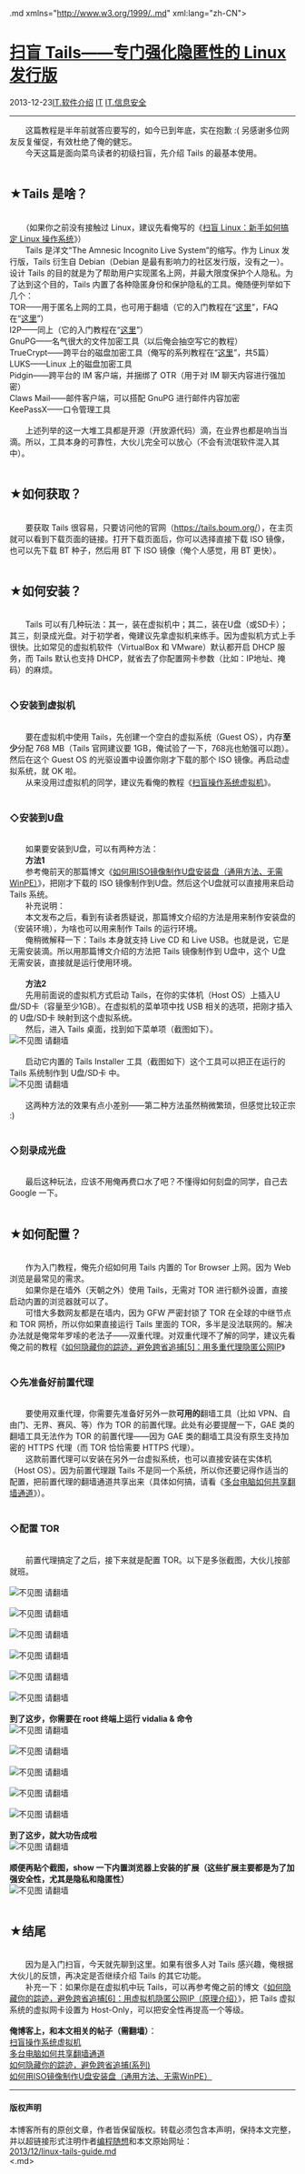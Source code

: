 <!DOCTYPE.md>
.md xmlns="http://www.w3.org/1999/..md" xml:lang="zh-CN">
<head>
<meta http-equiv="Content-Type" content="text.md; charset=utf-8" />
<meta name="generator" content="Python script by program.think@gmail.com" />
<meta name="provider" content="program-think.blogspot.com" />
<link type="text/css" rel="stylesheet" href="../../css/program-think.css" />
<title>扫盲 Tails——专门强化隐匿性的 Linux 发行版 - 编程随想的博客</title>
</head>
<body>
<div id="main" style="width:100%;">
<h1><a href="../../index.md" title="回到首页">扫盲 Tails——专门强化隐匿性的 Linux 发行版</a></h1>
<div class="post-info"><span class="date-header">2013-12-23</span><a href="../../tags/IT.E8BDAFE4BBB6E4BB8BE7BB8D.md" class="tag">IT.软件介绍</a> <a href="../../tags/IT.md" class="tag">IT</a> <a href="../../tags/IT.E4BFA1E681AFE5AE89E585A8.md" class="tag">IT.信息安全</a> </div>
<hr>
<div class="post">
&#12288;&#12288;这篇教程是半年前就答应要写的，如今已到年底，实在抱歉 :( 另感谢多位网友反复催促，有效杜绝了俺的健忘。<br />&#12288;&#12288;今天这篇是面向菜鸟读者的初级扫盲，先介绍 Tails 的最基本使用。<a name='more'></a><!--program-think--><br /><br /><h2>★Tails 是啥？</h2><br />&#12288;&#12288;（如果你之前没有接触过 Linux，建议先看俺写的《<a href="../../2013/10/linux-newbie-guide.md">扫盲 Linux：新手如何搞定 Linux 操作系统</a>》）<br />&#12288;&#12288;Tails 是洋文“The Amnesic Incognito Live System”的缩写。作为 Linux 发行版，Tails 衍生自 Debian（Debian 是最有影响力的社区发行版，没有之一）。设计 Tails 的目的就是为了帮助用户实现匿名上网，并最大限度保护个人隐私。为了达到这个目的，Tails 内置了各种隐匿身份和保护隐私的工具。俺随便列举如下几个：<br />TOR——用于匿名上网的工具，也可用于翻墙（它的入门教程在“<a href="../../2009/09/break-through-gfw-with-tor.md">这里</a>”，FAQ在“<a href="../../2013/11/tor-faq.md">这里</a>”）<br />I2P——同上（它的入门教程在“<a href="../../2012/06/gfw-i2p.md">这里</a>”）<br />GnuPG——名气很大的文件加密工具（以后俺会抽空写它的教程）<br />TrueCrypt——跨平台的磁盘加密工具（俺写的系列教程在“<a href="../../2011/05/recommend-truecrypt.md">这里</a>”，共5篇）<br />LUKS——Linux 上的磁盘加密工具<br />Pidgin——跨平台的 IM 客户端，并捆绑了 OTR（用于对 IM 聊天内容进行强加密）<br />Claws Mail——邮件客户端，可以搭配 GnuPG 进行邮件内容加密<br />KeePassX——口令管理工具<br /><br />&#12288;&#12288;上述列举的这一大堆工具都是开源（开放源代码）滴，在业界也都是响当当滴。所以，工具本身的可靠性，大伙儿完全可以放心（不会有流氓软件混入其中）。<br /><br /><h2>★如何获取？</h2><br />&#12288;&#12288;要获取 Tails 很容易，只要访问他的官网（<a href="https://tails.boum.org/" target="_blank" rel="nofollow">https://tails.boum.org/</a>），在主页就可以看到下载页面的链接。打开下载页面后，你可以选择直接下载 ISO 镜像，也可以先下载 BT 种子，然后用 BT 下 ISO 镜像（俺个人感觉，用 BT 更快）。<br /><br /><h2>★如何安装？</h2><br />&#12288;&#12288;Tails 可以有几种玩法：其一，装在虚拟机中；其二，装在U盘（或SD卡）；其三，刻录成光盘。对于初学者，俺建议先拿虚拟机来练手。因为虚拟机方式上手很快。比如常见的虚拟机软件（VirtualBox 和 VMware）默认都开启 DHCP 服务，而 Tails 默认也支持 DHCP，就省去了你配置网卡参数（比如：IP地址、掩码）的麻烦。<br /><br /><h3>◇安装到虚拟机</h3><br />&#12288;&#12288;要在虚拟机中使用 Tails，先创建一个空白的虚拟系统（Guest OS），内存<b>至少</b>分配 768 MB（Tails 官网建议要 1GB，俺试验了一下，768兆也勉强可以跑）。然后在这个 Guest OS 的光驱设置中设置你刚才下载的那个 ISO 镜像。再启动虚拟系统，就 OK 啦。<br />&#12288;&#12288;从来没用过虚拟机的同学，建议先看俺的教程《<a href="../../2012/10/system-vm-0.md">扫盲操作系统虚拟机</a>》。<br /><br /><h3>◇安装到U盘</h3><br />&#12288;&#12288;如果要安装到U盘，可以有两种方法：<br />&#12288;&#12288;<b>方法1</b><br />&#12288;&#12288;参考俺前天的那篇博文《<a href="../../2013/12/create-bootable-usb-stick-from-iso.md">如何用ISO镜像制作U盘安装盘（通用方法、无需WinPE）</a>》，把刚才下载的 ISO 镜像制作到U盘。然后这个U盘就可以直接用来启动 Tails 系统。<br />&#12288;&#12288;补充说明：<br />&#12288;&#12288;本文发布之后，看到有读者质疑说，那篇博文介绍的方法是用来制作安装盘的（安装环境），为啥也可以用来制作 Tails 的运行环境。<br />&#12288;&#12288;俺稍微解释一下：Tails 本身就支持 Live CD 和 Live USB。也就是说，它是无需安装滴。所以用那篇博文介绍的方法把 Tails 镜像制作到 U盘中，这个 U盘 无需安装，直接就是运行使用环境。<br /><br />&#12288;&#12288;<b>方法2</b><br />&#12288;&#12288;先用前面说的虚拟机方式启动 Tails，在你的实体机（Host OS）上插入U盘/SD卡（容量至少1GB）。在虚拟机的菜单项中找 USB 相关的选项，把刚才插入的 U盘/SD卡 映射到这个虚拟系统。<br />&#12288;&#12288;然后，进入 Tails 桌面，找到如下菜单项（截图如下）。<br /><img src="../../images/2013/12/ylpG2aJvI78RxI3Y2WZVvv6se_cm1dYKLQV4NUed_30wB9uzzlghCRgh9G2ClKwkBCGP4b3ZzLVPt6NnAzUQmH5R6F8LX-t-TsSoGrRTk3rg8IdR7JoDrESJNoyY" alt="不见图 请翻墙"><br /><br />&#12288;&#12288;启动它内置的 Tails Installer 工具（截图如下）这个工具可以把正在运行的 Tails 系统制作到 U盘/SD卡 中。<br /><img src="../../images/2013/12/n2GgNqQpOdN6Sf8ytCgZNSHdfmiElsFfnbbAKF0qrz82gltbEsoU9Mg3yA40uKKPqB_yOkh2sTz-kwzvo5vjfmqJcJna30Sbjw-lisB8sU7iRKUBkZPqf5YWX0GQ" alt="不见图 请翻墙"><br /><br />&#12288;&#12288;这两种方法的效果有点小差别——第二种方法虽然稍微繁琐，但感觉比较正宗 :)<br /><br /><h3>◇刻录成光盘</h3><br />&#12288;&#12288;最后这种玩法，应该不用俺再费口水了吧？不懂得如何刻盘的同学，自己去 Google 一下。<br /><br /><h2>★如何配置？</h2><br />&#12288;&#12288;作为入门教程，俺先介绍如何用 Tails 内置的 Tor Browser 上网。因为 Web 浏览是最常见的需求。<br />&#12288;&#12288;如果你是在墙外（天朝之外）使用 Tails，无需对 TOR 进行额外设置，直接启动内置的浏览器就可以了。<br />&#12288;&#12288;可惜大多数网友都是在墙内，因为 GFW 严密封锁了 TOR 在全球的中继节点和 TOR 网桥，所以你如果直接运行 Tails 里面的 TOR，多半是没法联网的。解决办法就是俺常年罗嗦的老法子——双重代理。对双重代理不了解的同学，建议先看俺之前的教程《<a href="../../2012/03/howto-cover-your-tracks-5.md">如何隐藏你的踪迹，避免跨省追捕[5]：用多重代理隐匿公网IP</a>》<br /><br /><h3>◇先准备好前置代理</h3><br />&#12288;&#12288;要使用双重代理，你需要先准备好另外一款<b>可用的</b>翻墙工具（比如 VPN、自由门、无界、赛风、等）作为 TOR 的前置代理。此处有必要提醒一下，GAE 类的翻墙工具无法作为 TOR 的前置代理——因为 GAE 类的翻墙工具没有原生支持加密的 HTTPS 代理（而 TOR 恰恰需要 HTTPS 代理）。<br />&#12288;&#12288;这款前置代理可以安装在另外一台虚拟系统，也可以直接安装在实体机（Host OS）。因为前置代理跟 Tails 不是同一个系统，所以你还要记得作适当的配置，把前置代理的翻墙通道共享出来（具体如何搞，请看《<a href="../../2013/01/cross-host-use-gfw-tool.md">多台电脑如何共享翻墙通道</a>》）。<br /><br /><h3>◇配置 TOR</h3><br />&#12288;&#12288;前置代理搞定了之后，接下来就是配置 TOR。以下是多张截图，大伙儿按部就班。<br /><br /><img src="../../images/2013/12/Yhr8Mk3rK4Gyzao9yzRee9cCEtA34m4WGH-HaakTwJoPke33yH4xkZidbxt_QUCxxn_InaMLUnbrgxm2HEtS1Zo8c4E48k2C_QyP2o0Eqr3nPWs7tL5iVEXbOzJp" alt="不见图 请翻墙"><br /><br /><img src="../../images/2013/12/rSlwth0K7iBXaNPS7lVj60Jx_MlSxbBrKDWKWnIUXbYszYXMN-k07UcMoXUmN4JpdCPKDpFn9CkmGfeW4HGdQtQDuPQ0YhRxzku4Y8Q3UtwOOMG6NSC96qH9AZbP" alt="不见图 请翻墙"><br /><br /><img src="../../images/2013/12/z-Q_RuiySMLdM47NlnMt7_yM8zfvlZrnUnXc6pEzNgRj382-LtzLOwT6LNwZ_PEgY_adn4e_T8y64aLOAwAZIbUhTykxM7aC6dhgCn4ZEn0k_-IWdl955d89mFJ6" alt="不见图 请翻墙"><br /><br /><img src="../../images/2013/12/W7HRt-hrqP6KlCLAouHQR3vSBnmbNItv-BRAKq1Qjy3FDqJmlEZW09gD80nUv_TS0BSvEUW8_jwsApG75_WZLkcNlYW9qXdVxiGVTAhFbK9frq-3eiRx8nBzkMWu" alt="不见图 请翻墙"><br /><br /><img src="../../images/2013/12/NQFtO_UM4IrKWbCmD8j1UlviBi2tZBbVYHVobu3bIu4NyfB0Lb5liGjImo_1o5AfEkjWu9kVTmW6GvXAZQ_EHzjHLv9fpDNcYOM2lA160I4aQPJ9m5M65ECJiDFI" alt="不见图 请翻墙"><br /><br /><img src="../../images/2013/12/zsEMAjsTOX34KM5oLeeFxkyMoLmfvI5tV_M1PAqFKHHSrBkiJOfwG3qGtdBmPOZarVwy_8hMmaPQU7y1ttMECCcCPyblR4TqzF2uzBk5zXgHsxMCAoP0rsn2REhJ" alt="不见图 请翻墙"><br /><br /><b>到了这步，你需要在 root 终端上运行 vidalia & 命令</b><br /><img src="../../images/2013/12/JHFPebCvdmzX-K_UHSOf8s56PR0p4315CkA8GmzE1-4_aT7ZUY9oa5Xndq2_xfUPO1_p_9g1hS87E7fKuZ-I5WbbWxaS5wHPTquaS-TLzAFQX3-M12IlD7uCeVtc" alt="不见图 请翻墙"><br /><br /><img src="../../images/2013/12/pT0JBkgUqKJDvi4ySueLuDRFipuwQwEHePN8LiB7ZfXtUB37jEMDq0fdZ4Zas16RJxT3DdmEYPMg9iJmLfRYFEDNIP-3Qngwv7HnqZ68c2Zfr2zGvOJqD7N1PmfQ" alt="不见图 请翻墙"><br /><br /><img src="../../images/2013/12/WrYE80d8LIw0B5A_ORw47KTy66Dz6laydXi8aAuT7uQtLsUbZQltvqg1Gdnj9_B-E_pgNTv_CmfDMvwYSdNI27p6l5K2aMXzU-CWyBxfRH7gVE4lcqEYYw5uTWx-" alt="不见图 请翻墙"><br /><br /><img src="../../images/2013/12/s7ykBgjtI8yqFkdG48FwfztRm2f9UydsnNHfV-5ppx6M2gdz4pPdqRdgKcssBwB-eaRELCKMvaO5UTr4X6BmlD3Xe5_4BOIrg9QBPA0mS-KyV5Pdz7_GPralybqW" alt="不见图 请翻墙"><br /><br /><img src="../../images/2013/12/4tsSzk3GYObxYCn8QVxhzRz_aSSlnsZWeoUHg4ZBk1xOjs8Co1DG1sxH68q40JItKlOSvjiXSg7K2TW9iFHCrBEoWQqFTt17ptzL7YSMyeDtsou_oQPTbHuUaMDi" alt="不见图 请翻墙"><br /><br /><b>到了这步，就大功告成啦</b><br /><img src="../../images/2013/12/KXmeS-ioB-y6SQCCK5xVKr2w6r5SogbCzep6yEzal6M9z8q0CJ9Ks03Md-fAOt_tRyaMQ0AZ4X0qXITP49mShSK-Oh06uh2usNFc_mN_IU2TM7LGJMa0UwzMFCSz" alt="不见图 请翻墙"><br /><br /><b>顺便再贴个截图，show 一下内置浏览器上安装的扩展（这些扩展主要都是为了加强安全性，尤其是隐私和隐匿性）</b><br /><img src="../../images/2013/12/Cu0rqQ5dSQrQuX5NLcakR_qATZH44I95QmJhANFLGdv6FnRaJsElfST7qIikeF9_SB6FzebEffQE6d9N34nWHa82KRAX1ewrlVLyn5DIeajPIBgoxU4SLxwseNA9" alt="不见图 请翻墙"><br /><br /><h2>★结尾</h2><br />&#12288;&#12288;因为是入门扫盲，今天就先聊到这里。如果有很多人对 Tails 感兴趣，俺根据大伙儿的反馈，再决定是否继续介绍 Tails 的其它功能。<br />&#12288;&#12288;补充一下：如果你是在虚拟机中玩 Tails，可以再参考俺之前的博文《<a href="../../2013/01/howto-cover-your-tracks-6.md">如何隐藏你的踪迹，避免跨省追捕[6]：用虚拟机隐匿公网IP（原理介绍）</a>》，把 Tails 虚拟系统的虚拟网卡设置为 Host-Only，可以把安全性再提高一个等级。<br /><br /><b>俺博客上，和本文相关的帖子（需翻墙）</b>：<br /><a href="../../2012/10/system-vm-0.md">扫盲操作系统虚拟机</a><br /><a href="../../2013/01/cross-host-use-gfw-tool.md">多台电脑如何共享翻墙通道</a><br /><a href="../../2010/04/howto-cover-your-tracks-0.md">如何隐藏你的踪迹，避免跨省追捕(系列)</a><br /><a href="../../2013/12/create-bootable-usb-stick-from-iso.md">如何用ISO镜像制作U盘安装盘（通用方法、无需WinPE）</a><div class="blogger-post-footer">
</div>
<hr>
<div class="copyright">
<h4>版权声明</h4>
本博客所有的原创文章，作者皆保留版权。转载必须包含本声明，保持本文完整，并以超链接形式注明作者<a href="mailto:program.think@gmail.com">编程随想</a>和本文原始网址：<br>
<a href="2013/12/linux-tails-guide.md">2013/12/linux-tails-guide.md</a>
</div>
</div>
</body>
<.md>
